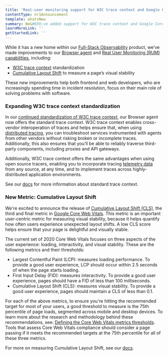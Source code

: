 ```yaml
---
title: 'Real-user monitoring support for W3C trace context and Google Core Web Vitals '
contentType: nr1Announcement
template: whatsNew
summary: We&#039;ve added support for W3C trace context and Google Core Web Vitals!
learnMoreLink: ''
getStartedLink: ''
---
```


While it has a new home within our [Full-Stack Observability](https://newrelic.com/platform/full-stack-observability) product, we’ve made improvements to our [Browser agent](https://newrelic.com/products/browser-monitoring) and [Real User Monitoring (RUM) capabilities](/docs/browser/new-relic-browser/getting-started/introduction-browser-monitoring), including:

* [W3C trace context](https://www.w3.org/TR/trace-context/) standardization
* [Cumulative Layout Shift](https://web.dev/cls/) to measure a page’s visual stability

These new improvements help both frontend and web developers, who are increasingly spending time in incident resolution, focus on their main role of solving problems with software.

### Expanding W3C trace context standardization

In our [continued standardization of W3C trace context](https://blog.newrelic.com/product-news/w3c-trace-context-distributed-tracing-standard/), our Browser agent now offers the standard trace context. W3C trace context enables cross-vendor interoperation of traces and helps ensure that, when using [distributed tracing](https://blog.newrelic.com/product-news/distributed-tracing-general-availability/), you can troubleshoot services instrumented with agents from other vendors without risking broken or incomplete traces. Additionally, this also ensures that you’ll be able to reliably traverse third-party components, including proxies and API gateways.

Additionally, W3C trace context offers the same advantages when using open source tracers, enabling you to incorporate tracing [telemetry data](https://blog.newrelic.com/product-news/introducing-telemetry-data-platform/) from any source, at any time, and to implement traces across highly-distributed application environments.

See our [docs](/docs/release-notes/new-relic-browser-release-notes/browser-agent-release-notes/browser-agent-v1173) for more information about standard trace context.

### New Metric: Cumulative Layout Shift

We're excited to announce the release of [Cumulative Layout Shift (CLS)](https://web.dev/cls/), the third and final metric in [Google Core Web Vitals](https://web.dev/vitals/). This metric is an important user-centric metric for measuring visual stability, because it helps quantify how often users experience unexpected layout shifts. A low CLS score helps ensure that your page is delightful and visually stable.

The current set of 2020 Core Web Vitals focuses on three aspects of the user experience: loading, interactivity, and visual stability. These are the following metrics and their thresholds:

* Largest Contentful Paint (LCP): measures loading performance. To provide a good user experience, LCP should occur within 2.5 seconds of when the page starts loading.
* First Input Delay (FID): measures interactivity. To provide a good user experience, pages should have a FID of less than 100 milliseconds.
* Cumulative Layout Shift (CLS): measures visual stability. To provide a good user experience, pages should maintain a CLS of less than 0.1.

For each of the above metrics, to ensure you're hitting the recommended target for most of your users, a good threshold to measure is the 75th percentile of page loads, segmented across mobile and desktop devices. To learn more about the research and methodology behind these recommendations, see: [Defining the Core Web Vitals metrics thresholds](https://web.dev/defining-core-web-vitals-thresholds/). Tools that assess Core Web Vitals compliance should consider a page passing if it meets the recommended targets at the 75th percentile for all of these three metrics.

For more on measuring Cumulative Layout Shift, see our [docs](/docs/browser/new-relic-browser/page-load-timing-resources/pageviewtiming-async-or-dynamic-page-details#h2-support-for-googles-core-web-vitals).
